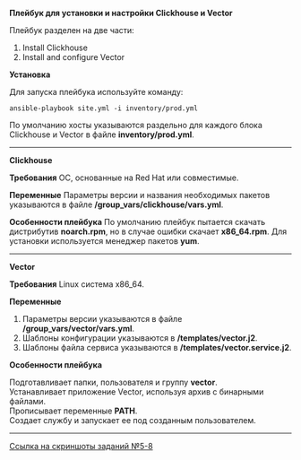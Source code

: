 **Плейбук для установки и настройки Clickhouse и Vector**

Плейбук разделен на две части:

   1. Install Clickhouse
   2. Install and configure Vector

**Установка**

Для запуска плейбука используйте команду:

```
ansible-playbook site.yml -i inventory/prod.yml
```
По умолчанию хосты указываются раздельно для каждого блока Clickhouse и Vector в файле **inventory/prod.yml**.

------------------

**Clickhouse**

**Требования**
ОС, основанные на Red Hat или совместимые.

**Переменные**
Параметры версии и названия необходимых пакетов указываются в файле **/group_vars/clickhouse/vars.yml**.

**Особенности плейбука**
По умолчанию плейбук пытается скачать дистрибутив **noarch.rpm**, но в случае ошибки скачает **x86_64.rpm**.
Для установки используется менеджер пакетов **yum**.

------------------

**Vector**

**Требования**
Linux система x86_64.

**Переменные**

1. Параметры версии указываются в файле **/group_vars/vector/vars.yml**.
2. Шаблоны конфигурации указываются в **/templates/vector.j2**.
3. Шаблоны файла сервиса указываются в **/templates/vector.service.j2**.

**Особенности плейбука**

Подготавливает папки, пользователя и группу **vector**.  
Устанавливает приложение Vector, используя архив с бинарными файлами.  
Прописывает переменные **PATH**.  
Создает службу и запускает ее под созданным пользователем.

------------------

[Ссылка на скриншоты заданий №5-8](https://github.com/BelcEV1985/08_ansible_playbook_02/blob/main/additional%20information/Tasks%205%20to%208.md)









